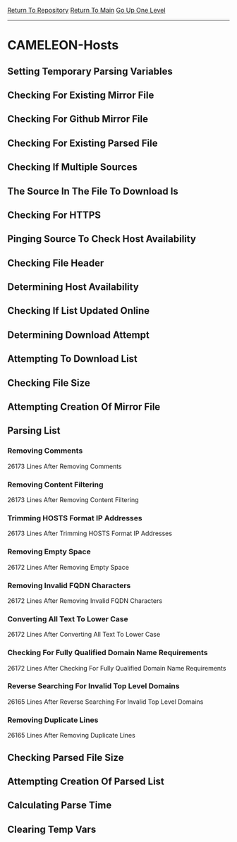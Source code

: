 [Return To Repository](https://github.com/deathbybandaid/piholeparser/)
[Return To Main](https://github.com/deathbybandaid/piholeparser/blob/master/RecentRunLogs/Mainlog.md)
[Go Up One Level](https://github.com/deathbybandaid/piholeparser/blob/master/RecentRunLogs/TopLevelScripts/30-Processing-External-Blacklists.md)
____________________________________
# CAMELEON-Hosts
## Setting Temporary Parsing Variables
## Checking For Existing Mirror File
## Checking For Github Mirror File
## Checking For Existing Parsed File
## Checking If Multiple Sources
## The Source In The File To Download Is
## Checking For HTTPS
## Pinging Source To Check Host Availability
## Checking File Header
## Determining Host Availability
## Checking If List Updated Online
## Determining Download Attempt
## Attempting To Download List
## Checking File Size
## Attempting Creation Of Mirror File
## Parsing List
### Removing Comments
26173 Lines After Removing Comments
### Removing Content Filtering
26173 Lines After Removing Content Filtering
### Trimming HOSTS Format IP Addresses
26173 Lines After Trimming HOSTS Format IP Addresses
### Removing Empty Space
26172 Lines After Removing Empty Space
### Removing Invalid FQDN Characters
26172 Lines After Removing Invalid FQDN Characters
### Converting All Text To Lower Case
26172 Lines After Converting All Text To Lower Case
### Checking For Fully Qualified Domain Name Requirements
26172 Lines After Checking For Fully Qualified Domain Name Requirements
### Reverse Searching For Invalid Top Level Domains
26165 Lines After Reverse Searching For Invalid Top Level Domains
### Removing Duplicate Lines
26165 Lines After Removing Duplicate Lines
## Checking Parsed File Size
## Attempting Creation Of Parsed List
## Calculating Parse Time
## Clearing Temp Vars
